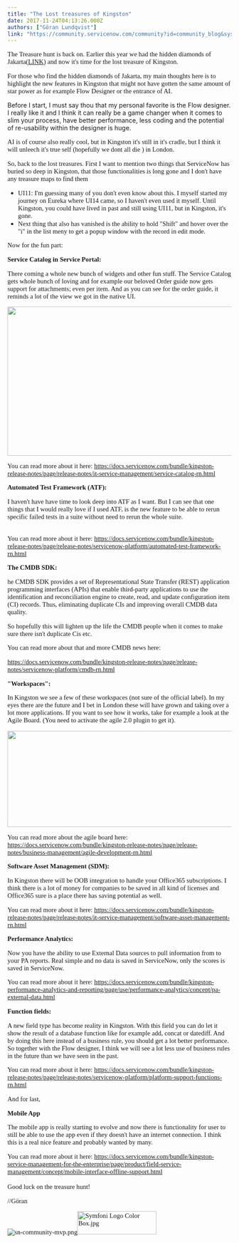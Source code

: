 ```yaml
---
title: "The Lost treasures of Kingston"
date: 2017-11-24T04:13:26.000Z
authors: ["Göran Lundqvist"]
link: "https://community.servicenow.com/community?id=community_blog&sys_id=d0ecaa65dbd0dbc01dcaf3231f9619d4"
---
```

<p style="font-family: Calibri; font-size: 11.0pt;">The Treasure hunt is back on. Earlier this year we had the hidden diamonds of Jakarta(<a title="" _jive_internal="true" href="/community?id=community_blog&sys_id=9aedaee9dbd0dbc01dcaf3231f961997">LINK</a>) and now it's time for the lost treasure of Kingston. </p><p></p><p style="font-family: Calibri; font-size: 11.0pt;">For those who find the hidden diamonds of Jakarta, my main thoughts here is to highlight the new features in Kingston that might not have gotten the same amount of star power as for example Flow Designer or the entrance of AI.</p><p>Before I start, I must say thou that my personal favorite is the Flow designer. I really like it and I think it can really be a game changer when it comes to slim your process, have better performance, less coding and the potential of re-usability within the designer is huge.</p><p style="font-family: Calibri; font-size: 11.0pt;"></p><p style="font-family: Calibri; font-size: 11.0pt;">AI is of course also really cool, but in Kingston it's still in it's cradle, but I think it will unleech it's true self (hopefully we dont all die <span __jive_emoticon_name="wink" __jive_macro_name="emoticon" class="jive_emote jive_macro" data-renderedposition="152.98828125_782.4609375_15_16" src="/8.0.4.21bdc7e/images/emoticons/wink.png"></span> ) in London.</p><p style="font-family: Calibri; font-size: 11.0pt;"></p><p style="font-family: Calibri; font-size: 11.0pt;">So, back to the lost treasures. First I want to mention two things that ServiceNow has buried so deep in Kingston, that those functionalities is long gone and I don't have any treasure maps to find them <span __jive_emoticon_name="sad" __jive_macro_name="emoticon" class="jive_emote jive_macro" data-renderedposition="217.734375_7.98828125_16_16" src="/8.0.4.21bdc7e/images/emoticons/sad.png"></span></p><p></p><ul><li><span style="font-family: Calibri; font-size: 11.0pt;">UI11: I'm guessing many of you don't even know about this. I myself started my journey on Eureka where UI14 came, so I haven't even used it myself. Until Kingston, you could have lived in past and still using UI11, but in Kingston, it's gone.</span></li><li><span style="font-family: Calibri; font-size: 11.0pt;">Next thing that also has vanished is the ability to hold "Shift" and hover over the "i" in the list meny to get a popup window with the record in edit mode.</span></li></ul><p></p><p><span style="font-family: Calibri; font-size: 11.0pt;">Now for the fun part:</span></p><p></p><p style="font-family: Calibri; font-size: 11.0pt;"><span style="font-weight: bold;">Service Catalog in Service Portal:</span></p><p style="font-family: Calibri; font-size: 11.0pt;">There coming a whole new bunch of widgets and other fun stuff. The Service Catalog gets whole bunch of loving and for example our beloved Order guide now gets support for attachments; even per item. And as you can see for the order guide, it reminds a lot of the view we got in the native UI.</p><p style="font-family: Calibri; font-size: 11.0pt;"><img   class="image-1 jive-image" height="335" src="b978c18edbd0130468c1fb651f96193a.iix" style="width: 585px; height: 334.96px;" width="585"/></p><p style="font-family: Calibri; font-size: 11.0pt;"></p><p style="font-family: Calibri; font-size: 11.0pt;">You can read more about it here: <a title="ocs.servicenow.com/bundle/kingston-release-notes/page/release-notes/it-service-management/service-catalog-rn.html" href="https://docs.servicenow.com/bundle/kingston-release-notes/page/release-notes/it-service-management/service-catalog-rn.html">https://docs.servicenow.com/bundle/kingston-release-notes/page/release-notes/it-service-management/service-catalog-rn.html</a></p><p style="font-family: Calibri; font-size: 11.0pt;"></p><p style="font-family: Calibri; font-size: 11.0pt;"><span style="font-weight: bold;">Automated Test Framework (ATF):</span></p><p style="font-family: Calibri; font-size: 11.0pt;">I haven't have have time to look deep into ATF as I want. But I can see that one things that I would really love if I used ATF, is the new feature to be able to rerun specific failed tests in a suite without need to rerun the whole suite.</p><p style="font-family: Calibri; font-size: 11.0pt;"><br/>You can read more about it here: <a title="ocs.servicenow.com/bundle/kingston-release-notes/page/release-notes/servicenow-platform/automated-test-framework-rn.html" href="https://docs.servicenow.com/bundle/kingston-release-notes/page/release-notes/servicenow-platform/automated-test-framework-rn.html">https://docs.servicenow.com/bundle/kingston-release-notes/page/release-notes/servicenow-platform/automated-test-framework-rn.html</a></p><p style="font-family: Calibri; font-size: 11.0pt;"></p><p style="font-family: Calibri; font-size: 11.0pt;"><span style="font-weight: bold;">The CMDB SDK:</span></p><p style="font-family: Calibri; font-size: 11.0pt;">he CMDB SDK provides a set of Representational State Transfer (REST) application programming interfaces (APIs) that enable third-party applications to use the identification and reconciliation engine to create, read, and update configuration item (CI) records. Thus, eliminating duplicate CIs and improving overall CMDB data quality.</p><p></p><p style="font-family: Calibri; font-size: 11.0pt;">So hopefully this will lighten up the life the CMDB people when it comes to make sure there isn't duplicate Cis etc.</p><p></p><p style="font-family: Calibri; font-size: 11.0pt;">You can read more about that and more CMDB news here:</p><p style="font-family: Calibri; font-size: 11.0pt;"><a title="ocs.servicenow.com/bundle/kingston-release-notes/page/release-notes/servicenow-platform/cmdb-rn.html" href="https://docs.servicenow.com/bundle/kingston-release-notes/page/release-notes/servicenow-platform/cmdb-rn.html">https://docs.servicenow.com/bundle/kingston-release-notes/page/release-notes/servicenow-platform/cmdb-rn.html</a></p><p style="font-family: Calibri; font-size: 11.0pt;"></p><p style="font-family: Calibri; font-size: 11.0pt;"><span style="font-weight: bold;">"Workspaces":</span></p><p style="font-family: Calibri; font-size: 11.0pt;">In Kingston we see a few of these workspaces (not sure of the official label). In my eyes there are the future and I bet in London these will have grown and taking over a lot more applications. If you want to see how it works, take for example a look at the Agile Board. (You need to activate the agile 2.0 plugin to get it).</p><p style="font-family: Calibri; font-size: 11.0pt;"></p><p style="font-family: Calibri; font-size: 11.0pt;"><img   class="image-2 jive-image" height="216" src="f6d5a406db109304b322f4621f96192f.iix" style="width: 603px; height: 215.913px;" width="603"/></p><p style="font-family: Calibri; font-size: 11.0pt;">You can read more about the agile board here: <a title="ocs.servicenow.com/bundle/kingston-release-notes/page/release-notes/business-management/agile-development-rn.html" href="https://docs.servicenow.com/bundle/kingston-release-notes/page/release-notes/business-management/agile-development-rn.html">https://docs.servicenow.com/bundle/kingston-release-notes/page/release-notes/business-management/agile-development-rn.html</a></p><p style="font-family: Calibri; font-size: 11.0pt;"></p><p style="font-family: Calibri; font-size: 11.0pt;"><span style="font-weight: bold;">Software Asset Management (SDM):</span></p><p style="font-family: Calibri; font-size: 11.0pt;">In Kingston there will be OOB integration to handle your Office365 subscriptions. I think there is a lot of money for companies to be saved in all kind of licenses and Office365 sure is a place there has saving potential as well.</p><p></p><p style="font-family: Calibri; font-size: 11.0pt;">You can read more about it here: <a title="ocs.servicenow.com/bundle/kingston-release-notes/page/release-notes/it-service-management/software-asset-management-rn.html" href="https://docs.servicenow.com/bundle/kingston-release-notes/page/release-notes/it-service-management/software-asset-management-rn.html">https://docs.servicenow.com/bundle/kingston-release-notes/page/release-notes/it-service-management/software-asset-management-rn.html</a></p><p></p><p style="font-family: Calibri; font-size: 11.0pt;"><span style="font-weight: bold;">Performance Analytics:</span></p><p style="font-family: Calibri; font-size: 11.0pt;">Now you have the ability to use External Data sources to pull information from to your PA reports. Real simple and no data is saved in ServiceNow, only the scores is saved in ServiceNow.</p><p></p><p style="font-family: Calibri; font-size: 11.0pt;">You can read more about it here: <a title="ocs.servicenow.com/bundle/kingston-performance-analytics-and-reporting/page/use/performance-analytics/concept/pa-external-data.html" href="https://docs.servicenow.com/bundle/kingston-performance-analytics-and-reporting/page/use/performance-analytics/concept/pa-external-data.html">https://docs.servicenow.com/bundle/kingston-performance-analytics-and-reporting/page/use/performance-analytics/concept/pa-external-data.html</a></p><p style="font-family: Calibri; font-size: 11.0pt;"></p><p style="font-family: Calibri; font-size: 11.0pt;"><span style="font-weight: bold;">Function fields:</span></p><p style="font-family: Calibri; font-size: 11.0pt;">A new field type has become reality in Kingston. With this field you can do let it show the result of a database function like for example add, concat or datediff. And by doing this here instead of a business rule, you should get a lot better performance. So together with the Flow designer, I think we will see a lot less use of business rules in the future than we have seen in the past.</p><p></p><p style="font-family: Calibri; font-size: 11.0pt;">You can read more about it here: <a title="ocs.servicenow.com/bundle/kingston-release-notes/page/release-notes/servicenow-platform/platform-support-functions-rn.html" href="https://docs.servicenow.com/bundle/kingston-release-notes/page/release-notes/servicenow-platform/platform-support-functions-rn.html">https://docs.servicenow.com/bundle/kingston-release-notes/page/release-notes/servicenow-platform/platform-support-functions-rn.html</a></p><p></p><p style="font-family: Calibri; font-size: 11.0pt;">And for last,</p><p></p><p style="font-family: Calibri; font-size: 11.0pt;"><span style="font-weight: bold;">Mobile App</span></p><p style="font-family: Calibri; font-size: 11.0pt;">The mobile app is really starting to evolve and now there is functionality for user to still be able to use the app even if they doesn't have an internet connection. I think this is a real nice feature and probably wanted by many.</p><p style="font-family: Calibri; font-size: 11.0pt;"><span style="font-family: Calibri; font-size: 14.6667px;">You can read more about it here: </span><a href="https://docs.servicenow.com/bundle/kingston-service-management-for-the-enterprise/page/product/field-service-management/concept/mobile-interface-offline-support.html">https://docs.servicenow.com/bundle/kingston-service-management-for-the-enterprise/page/product/field-service-management/concept/mobile-interface-offline-support.html<br/></a><br/>Good luck on the treasure hunt!</p><p></p><p></p><p style="font-family: Calibri; font-size: 11.0pt;">//Göran</p><p style="font-family: Calibri; font-size: 11.0pt;"><img   alt="sn-community-mvp.png" class="image-3 jive-image" src="40d66042db9457049c9ffb651f9619a8.iix" style="width: auto; height: auto;"/><img   alt="Symfoni Logo Color Box.jpg" class="image-4 jive-image" height="52" src="7809480edb9c5fc03eb27a9e0f961971.iix" style="width: 178px; height: 51.9645px;" width="178"/></p>